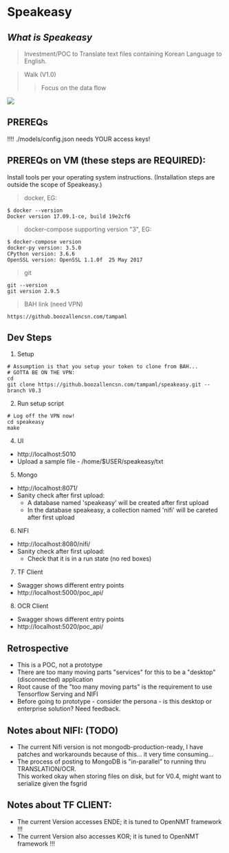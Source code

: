 # **Speakeasy**

## *What is Speakeasy*
> Investment/POC to Translate text files containing Korean Language to English.

> Walk (V1.0)
>> Focus on the data flow

![](slide1.jpg)

## PREREQs 
!!!! ./models/config.json needs YOUR access keys!

## PREREQs on VM (these steps are REQUIRED):
Install tools per your operating system instructions.  (Installation steps are outside the scope of Speakeasy.)

> docker, EG:
```
$ docker --version
Docker version 17.09.1-ce, build 19e2cf6
```
> docker-compose supporting version "3", EG:
```
$ docker-compose version
docker-py version: 3.5.0
CPython version: 3.6.6
OpenSSL version: OpenSSL 1.1.0f  25 May 2017
```
> git 
```
git --version
git version 2.9.5
```
> BAH link (need VPN)
```
https://github.boozallencsn.com/tampaml
```

## Dev Steps

1. Setup
```
# Assumption is that you setup your token to clone from BAH...
# GOTTA BE ON THE VPN:
cd
git clone https://github.boozallencsn.com/tampaml/speakeasy.git --branch V0.3
```

2. Run setup script
```
# Log off the VPN now!
cd speakeasy
make
```

4. UI
* http://localhost:5010
* Upload a sample file - /home/$USER/speakeasy/txt

5. Mongo
* http://localhost:8071/
* Sanity check after first upload:
  * A database named 'speakeasy' will be created after first upload
  * In the database speakeasy, a collection named 'nifi' will be careted after first upload

6. NIFI
* http://localhost:8080/nifi/
* Sanity check after first upload:
  * Check that it is in a run state (no red boxes)

7. TF Client
* Swagger shows different entry points
* http://localhost:5000/poc_api/

8. OCR Client
* Swagger shows different entry points
* http://localhost:5020/poc_api/

## Retrospective
* This is a POC, not a prototype 
* There are too many moving parts "services" for this to be a "desktop" (disconnected) application  
* Root cause of the "too many moving parts" is the requirement to use Tensorflow Serving and NIFI
* Before going to prototype - consider the persona - is this desktop or enterprise solution?   Need feedback.

## Notes about NIFI:  (TODO)
* The current Nifi version is not mongodb-production-ready, I have patches and workarounds because of this... it very time consuming... 
* The process of posting to MongoDB is "in-parallel" to running thru TRANSLATION/OCR.  
This worked okay when storing files on disk, but for V0.4, might want to serialize given the fsgrid

## Notes about TF CLIENT:
* The current Version accesses ENDE; it is tuned to OpenNMT framework !!!
* The current Version also accesses KOR; it is tuned to OpenNMT framework !!!
